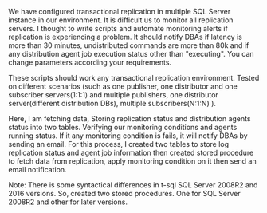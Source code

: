 We have configured transactional replication in multiple SQL Server instance in our environment. It is difficult us to monitor all replication servers. I thought to write scripts and automate monitoring alerts if replication is experiencing a problem. It should notify DBAs if latency is more than 30 minutes, undistributed commands are more than 80k and if any distribution agent job execution status other than "executing". You can change parameters according your requirements.

These scripts should work any transactional replication environment. Tested on different scenarios (such as one publisher, one distributor and one subscriber servers(1:1:1) and multiple publishers, one distributor server(different distribution DBs), multiple subscribers(N:1:N) ).

Here, I am fetching data, Storing replication status and distribution agents status into two tables. Verifying our monitoring conditions and agents running status. If it any monitoring condition is fails, it will notify DBAs by sending an email. For this process, I created two tables to store log replication status and agent job information then created stored procedure to fetch data from replication, apply monitoring condition on it then send an email notification.

Note: There is some syntactical differences in t-sql SQL Server 2008R2 and 2016 versions. So, created two stored procedures. One for SQL Server 2008R2 and other for later versions.

